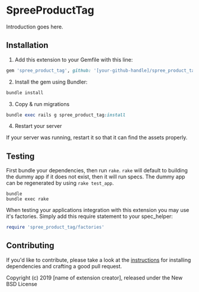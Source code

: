 # SpreeProductTag

Introduction goes here.

## Installation

1. Add this extension to your Gemfile with this line:
  ```ruby
  gem 'spree_product_tag', github: '[your-github-handle]/spree_product_tag'
  ```

2. Install the gem using Bundler:
  ```ruby
  bundle install
  ```

3. Copy & run migrations
  ```ruby
  bundle exec rails g spree_product_tag:install
  ```

4. Restart your server

  If your server was running, restart it so that it can find the assets properly.

## Testing

First bundle your dependencies, then run `rake`. `rake` will default to building the dummy app if it does not exist, then it will run specs. The dummy app can be regenerated by using `rake test_app`.

```shell
bundle
bundle exec rake
```

When testing your applications integration with this extension you may use it's factories.
Simply add this require statement to your spec_helper:

```ruby
require 'spree_product_tag/factories'
```


## Contributing

If you'd like to contribute, please take a look at the
[instructions](CONTRIBUTING.md) for installing dependencies and crafting a good
pull request.

Copyright (c) 2019 [name of extension creator], released under the New BSD License
